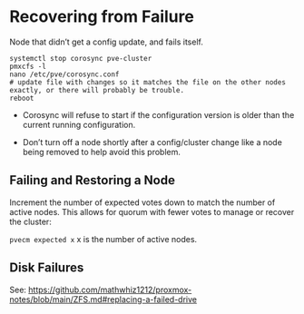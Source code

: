 # Recovering from Failure

Node that didn’t get a config update, and fails itself.

```
systemctl stop corosync pve-cluster
pmxcfs -l
nano /etc/pve/corosync.conf
# update file with changes so it matches the file on the other nodes exactly, or there will probably be trouble.
reboot
```

- Corosync will refuse to start if the configuration version is older than the current running configuration.

- Don’t turn off a node shortly after a config/cluster change like a node being removed to help avoid this problem.

## Failing and Restoring a Node

Increment the number of expected votes down to match the number of active nodes. This allows for quorum with fewer votes to manage or recover the cluster:

`pvecm expected x` x is the number of active nodes.

## Disk Failures
See: https://github.com/mathwhiz1212/proxmox-notes/blob/main/ZFS.md#replacing-a-failed-drive
